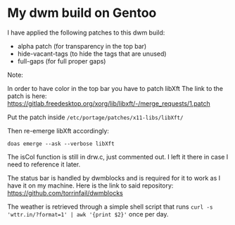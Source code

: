 # My dwm build on Gentoo

I have applied the following patches to this dwm build:

* alpha patch (for transparency in the top bar)
* hide-vacant-tags (to hide the tags that are unused)
* full-gaps (for full proper gaps)

Note: 

In order to have color in the top bar you have to patch libXft
The link to the patch is here:
https://gitlab.freedesktop.org/xorg/lib/libxft/-/merge_requests/1.patch

Put the patch inside `/etc/portage/patches/x11-libs/libXft/`

Then re-emerge libXft accordingly:

`doas emerge --ask --verbose libXft`


The isCol function is still in drw.c, just commented out. I left it there in case I need to reference it later.

The status bar is handled by dwmblocks and is required for it to work as I have it on my machine. Here is the link to said repository: https://github.com/torrinfail/dwmblocks

The weather is retrieved through a simple shell script that runs `curl -s 'wttr.in/?format=1' | awk '{print $2}'` once per day. 
